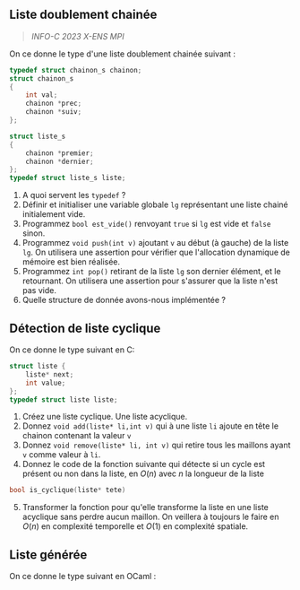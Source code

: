 
## Liste doublement chainée
>  *INFO-C 2023 X-ENS MPI*

On ce donne le type d'une liste doublement chainée suivant :
```c
typedef struct chainon_s chainon;
struct chainon_s
{
	int val;
	chainon *prec;
	chainon *suiv;
};

struct liste_s
{
	chainon *premier;
	chainon *dernier;
};
typedef struct liste_s liste;
```
1. A quoi servent les `typedef` ?
2. Définir et initialiser une variable globale `lg` représentant une liste chainé initialement vide.
3. Programmez `bool est_vide()` renvoyant `true` si `lg` est vide et `false` sinon.
4. Programmez `void push(int v)` ajoutant `v` au début (à gauche) de la liste `lg`. On utilisera une assertion pour vérifier que l'allocation dynamique de mémoire est bien réalisée.
5. Programmez `int pop()` retirant de la liste `lg` son dernier élément, et le retournant. On utilisera une assertion pour s'assurer que la liste n'est pas vide.
6. Quelle structure de donnée avons-nous implémentée ?

## Détection de liste cyclique
On ce donne le type suivant en C:
```c
struct liste {
	liste* next;
	int value;
};
typedef struct liste liste;
```

1. Créez une liste cyclique. Une liste acyclique.
2. Donnez `void add(liste* li,int v)` qui à une liste `li` ajoute en tête le chainon contenant la valeur `v`
3. Donnez `void remove(liste* li, int v)` qui retire tous les maillons ayant `v` comme valeur à `li`.
4. Donnez le code de la fonction suivante qui détecte si un cycle est présent ou non dans la liste, en $O(n)$ avec $n$ la longueur de la liste
```c
bool is_cyclique(liste* tete)
```
5. Transformer la fonction pour qu'elle transforme la liste en une liste acyclique sans perdre aucun maillon. On veillera à toujours le faire en $O(n)$ en complexité temporelle et $O(1)$ en complexité spatiale. 

## Liste générée

On ce donne le type suivant en OCaml :
```ocaml
```
<!--stackedit_data:
eyJoaXN0b3J5IjpbLTIxNDE1NTAwODcsLTE4NTQ5MzIyNTNdfQ
==
-->